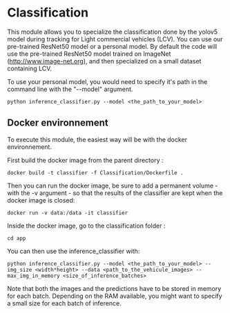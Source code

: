 # Classification

This module allows you to specialize the classification done by the yolov5 model during tracking for Light commercial vehicles (LCV). You can use our pre-trained ResNet50 model or a personal model. By default the code will use the pre-trained ResNet50 model trained on ImageNet (http://www.image-net.org), and then specialized on a small dataset containing LCV.

To use your personal model, you would need to specify it's path in the command line with the "--model" argument.

```
python inference_classifier.py --model <the_path_to_your_model>
```

## Docker environnement
To execute this module, the easiest way will be with the docker environnement.

First build the docker image from the parent directory :
```
docker build -t classifier -f Classification/Dockerfile .
```

Then you can run the docker image, be sure to add a permanent volume - with the -v argument - so that the results of the classifier are kept when the docker image is closed:
```
docker run -v data:/data -it classifier
```

Inside the docker image, go to the classification folder :

```
cd app
```

You can then use the inference_classifier with:

```
python inference_classifier.py --model <the_path_to_your_model> --img_size <width*height> --data <path_to_the_vehicule_images> --max_img_in_memory <size_of_inference_batches>
```

Note that both the images and the predictions  have to be stored in memory for each batch. Depending on the RAM available, you might want to specify a small size for each batch of inference.
